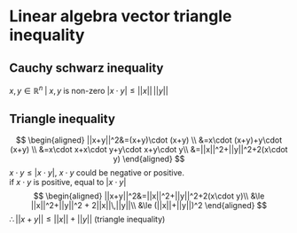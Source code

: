 # Linear algebra vector triangle inequality

## Cauchy schwarz inequality  
$x,y\in \mathbb{R}^n\;|\;x,y\;\text{is non-zero}$
$|x\cdot y|\le ||x||\,||y||$  

## Triangle inequality  
$$
\begin{aligned}
||x+y||^2&=(x+y)\cdot (x+y)  \\
&=x\cdot (x+y)+y\cdot (x+y) \\
&=x\cdot x+x\cdot y+y\cdot x+y\cdot y\\
&=||x||^2+||y||^2+2(x\cdot y)
\end{aligned}
$$
$x\cdot y\le|x\cdot y|$, $x\cdot y$ could be negative or positive.  
if $x\cdot y$ is positive, equal to $|x\cdot y|$  
$$
\begin{aligned}
||x+y||^2&=||x||^2+||y||^2+2(x\cdot y)\\
&\le ||x||^2+||y||^2 + 2||x||\,||y||\\
&\le (||x||+||y||)^2
\end{aligned}
$$
$\therefore ||x+y||\le ||x||+||y||$ (triangle inequality)